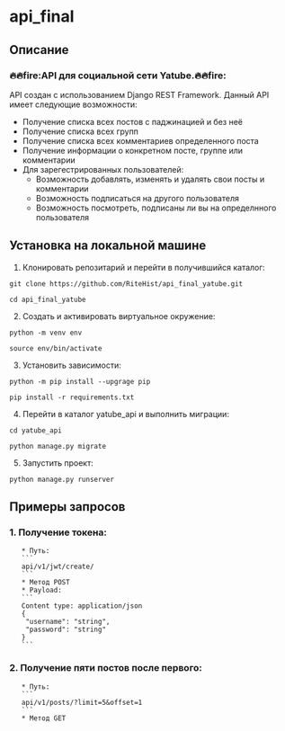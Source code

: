 # api_final

## Описание
### :fire::fire:fire:API для социальной сети Yatube.:fire::fire:fire:

API создан с использованием Django REST Framework.
Данный API имеет следующие возможности:

* Получение списка всех постов с паджинацией и без неё
* Получение списка всех групп
* Получение списка всех комментариев определенного поста
* Получение информации о конкретном посте, группе или комментарии
* Для зарегестрированных пользователей:
  * Возможность добавлять, изменять и удалять свои посты и комментарии
  * Возможность подписаться на другого пользователя
  * Возможность посмотреть, подписаны ли вы на определнного пользователя

## Установка на локальной машине

1. Клонировать репозитарий и перейти в получившийся каталог:
```
git clone https://github.com/RiteHist/api_final_yatube.git
```
```
cd api_final_yatube
```
2. Создать и активировать виртуальное окружение:
```
python -m venv env
```
```
source env/bin/activate
```
3. Установить зависимости:
```
python -m pip install --upgrage pip
```
```
pip install -r requirements.txt
```
4. Перейти в каталог yatube_api и выполнить миграции:
```
cd yatube_api
```
```
python manage.py migrate
```
5. Запустить проект:
```
python manage.py runserver
```

## Примеры запросов
### 1. Получение токена:
       * Путь:
       ```
       api/v1/jwt/create/
       ```
       * Метод POST
       * Payload:
       ```
       Content type: application/json
       {
        "username": "string",
        "password": "string"
       }
       ```
### 2. Получение пяти постов после первого:
       * Путь:
       ```
       api/v1/posts/?limit=5&offset=1
       ```
       * Метод GET